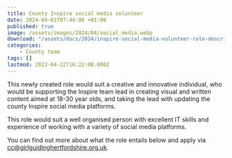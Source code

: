 ```yaml
---
title: County Inspire social media volunteer
date: 2024-04-01T07:44:00 +01:00
published: true
image: /assets/images/2024/04/social_media.webp
download: "/assets/docs/2024/inspire-social-media-volunteer-role-description.pdff"
categories: 
    - County team
tags: []
lastmod: 2023-04-22T16:22:00.000Z
---
```

This newly created role would suit a creative and innovative individual, who would be supporting the Inspire team lead in creating visual and written content aimed at 18-30 year olds, and taking the lead with updating the county Inspire social media platforms.

This role would suit a well organised person with excellent IT skills and experience of working with a variety of social media platforms.

You can find out more about what the role entails below and apply via <cc@girlguidinghertfordshire.org.uk>.
